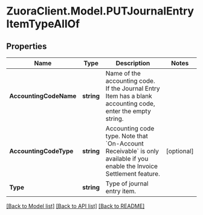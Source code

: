 # ZuoraClient.Model.PUTJournalEntryItemTypeAllOf

## Properties

Name | Type | Description | Notes
------------ | ------------- | ------------- | -------------
**AccountingCodeName** | **string** | Name of the accounting code.  If the Journal Entry Item has a blank accounting code, enter the empty string.  | 
**AccountingCodeType** | **string** | Accounting code type.  Note that &#x60;On-Account Receivable&#x60; is only available if you enable the Invoice Settlement feature.   | [optional] 
**Type** | **string** | Type of journal entry item.  | 

[[Back to Model list]](../README.md#documentation-for-models) [[Back to API list]](../README.md#documentation-for-api-endpoints) [[Back to README]](../README.md)

